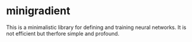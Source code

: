 # minigradient
This is a minimalistic library for defining and training neural networks. 
It is not efficient but therfore simple and profound.
